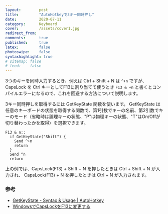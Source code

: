 ```yaml
---
layout:        post
title:         "AutoHotkeyで3キー同時押し"
date:          2020-07-11
category:      Keyboard
cover:         /assets/cover1.jpg
redirect_from:
comments:      true
published:     true
latex:         false
photoswipe:    false
syntaxhighlight: true
# sitemap: false
# feed:    false
---
```


3つのキーを同時入力するとき、例えば Ctrl + Shift + N は `^+n` ですが、CapsLock を Ctrl キーとしてF13に割り当てて使うとき `F13 & +n` と書くとコンパイルエラーになるので、これを回避する方法について説明します。

3キー同時押しを取得するには GetKeyState 関数を使います。
GetKeyState は任意のキーボードの状態を取得する関数で、第1引数でキーの名前、第2引数でキーのモード（省略時は論理キーの状態、"P"は物理キーの状態、"T"はOn/Offが切り替わったかを取得）を選択できます。

```code
F13 & n::
  if GetKeyState("Shift") {
    Send ^+n
    return
  }
  Send ^n
  return
```

上の例では、CapsLock(F13) + Shift + N を押したときは Ctrl + Shift + N が入力され、
CapsLock(F13) + N を押したときは Ctrl + N が入力されます。


### 参考

- [GetKeyState - Syntax & Usage \| AutoHotkey](https://www.autohotkey.com/docs/commands/GetKeyState.htm)
- [WindowsでCapsLockをF13に変更する](./win-keymap-caps-to-ctrl)

